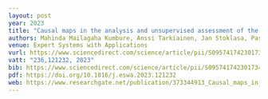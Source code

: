 ```yaml
---
layout: post
year: 2023
title: "Causal maps in the analysis and unsupervised assessment of the development of expert knowledge: Quantification of the learning effects for knowledge management purposes"
authors: Mahinda Mailagaha Kumbure, Anssi Tarkiainen, Jan Stoklasa, Pasi Luukka, Ari Jantunen
venue: Expert Systems with Applications
vurl: https://www.sciencedirect.com/science/article/pii/S0957417423017347
vatt: "236,121232, 2023"
bib: https://www.sciencedirect.com/science/article/pii/S0957417423017347#bib1
pdf: https://doi.org/10.1016/j.eswa.2023.121232
web: https://www.researchgate.net/publication/373344913_Causal_maps_in_the_analysis_and_unsupervised_assessment_of_the_development_of_expert_knowledge_Quantification_of_the_learning_effects_for_knowledge_management_purposes
---
```

